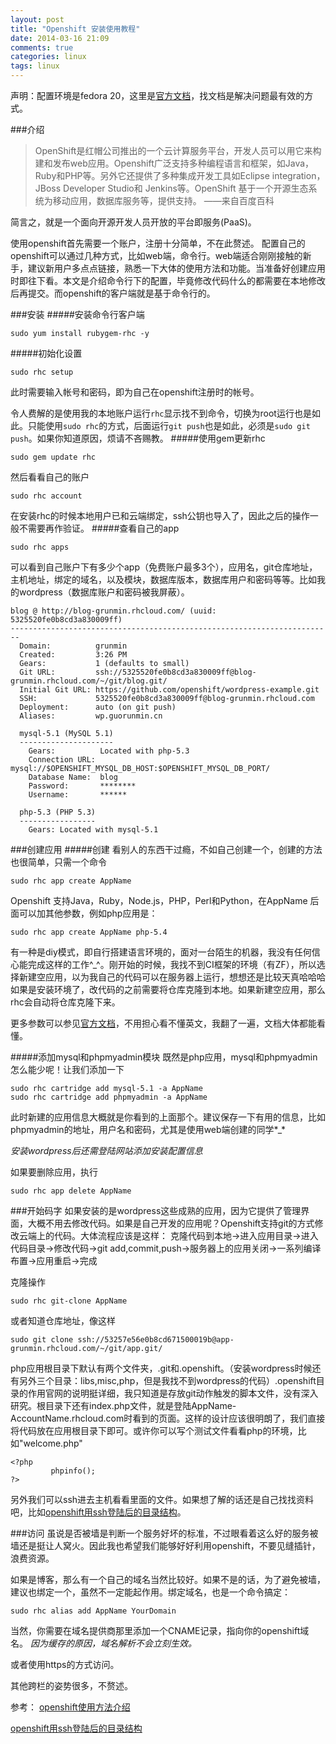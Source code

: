 ```yaml
---
layout: post
title: "Openshift 安装使用教程"
date: 2014-03-16 21:09
comments: true
categories: linux 
tags: linux
---
```

声明：配置环境是fedora 20，这里是[官方文档](https://access.redhat.com/site/documentation/en-US/OpenShift_Online/2.0/html/User_Guide/index.html)，找文档是解决问题最有效的方式。

<!-- more -->

###介绍
>OpenShift是红帽公司推出的一个云计算服务平台，开发人员可以用它来构建和发布web应用。Openshift广泛支持多种编程语言和框架，如Java，Ruby和PHP等。另外它还提供了多种集成开发工具如Eclipse integration，JBoss Developer Studio和 Jenkins等。OpenShift 基于一个开源生态系统为移动应用，数据库服务等，提供支持。
——来自百度百科

简言之，就是一个面向开源开发人员开放的平台即服务(PaaS)。

使用openshift首先需要一个账户，注册十分简单，不在此赘述。
配置自己的openshift可以通过几种方式，比如web端，命令行。web端适合刚刚接触的新手，建议新用户多点点链接，熟悉一下大体的使用方法和功能。当准备好创建应用时即往下看。本文是介绍命令行下的配置，毕竟修改代码什么的都需要在本地修改后再提交。而openshift的客户端就是基于命令行的。

###安装
#####安装命令行客户端
```
sudo yum install rubygem-rhc -y
```
#####初始化设置
```
sudo rhc setup
```
此时需要输入帐号和密码，即为自己在openshift注册时的帐号。

令人费解的是使用我的本地账户运行`rhc`显示找不到命令，切换为root运行也是如此。只能使用`sudo rhc`的方式，后面运行`git push`也是如此，必须是`sudo git push`。如果你知道原因，烦请不吝赐教。
#####使用gem更新rhc
```
sudo gem update rhc
```
然后看看自己的账户
```
sudo rhc account
```
在安装rhc的时候本地用户已和云端绑定，ssh公钥也导入了，因此之后的操作一般不需要再作验证。
#####查看自己的app
```
sudo rhc apps
```
可以看到自己账户下有多少个app（免费账户最多3个），应用名，git仓库地址，主机地址，绑定的域名，以及模块，数据库版本，数据库用户和密码等等。比如我的wordpress（数据库账户和密码被我屏蔽）。
```
blog @ http://blog-grunmin.rhcloud.com/ (uuid: 5325520fe0b8cd3a830009ff)
------------------------------------------------------------------------
  Domain:          grunmin
  Created:         3:26 PM
  Gears:           1 (defaults to small)
  Git URL:         ssh://5325520fe0b8cd3a830009ff@blog-grunmin.rhcloud.com/~/git/blog.git/
  Initial Git URL: https://github.com/openshift/wordpress-example.git
  SSH:             5325520fe0b8cd3a830009ff@blog-grunmin.rhcloud.com
  Deployment:      auto (on git push)
  Aliases:         wp.guorunmin.cn

  mysql-5.1 (MySQL 5.1)
  ---------------------
    Gears:          Located with php-5.3
    Connection URL: mysql://$OPENSHIFT_MYSQL_DB_HOST:$OPENSHIFT_MYSQL_DB_PORT/
    Database Name:  blog
    Password:       ********
    Username:       ******

  php-5.3 (PHP 5.3)
  -----------------
    Gears: Located with mysql-5.1
```
###创建应用
#####创建
看别人的东西干过瘾，不如自己创建一个，创建的方法也很简单，只需一个命令
```
sudo rhc app create AppName 
```
Openshift 支持Java，Ruby，Node.js，PHP，Perl和Python，在AppName 后面可以加其他参数，例如php应用是：
```
sudo rhc app create AppName php-5.4
```
有一种是diy模式，即自行搭建语言环境的，面对一台陌生的机器，我没有任何信心能完成这样的工作^_^。刚开始的时候，我找不到CI框架的环境（有ZF），所以选择新建空应用，以为我自己的代码可以在服务器上运行，想想还是比较天真哈哈哈
如果是安装环境了，改代码的之前需要将仓库克隆到本地。如果新建空应用，那么rhc会自动将仓库克隆下来。

更多参数可以参见[官方文档](https://access.redhat.com/site/documentation/en-US/OpenShift_Online/2.0/html/User_Guide/Creating_an_Application5.html)，不用担心看不懂英文，我翻了一遍，文档大体都能看懂。

#####添加mysql和phpmyadmin模块
既然是php应用，mysql和phpmyadmin怎么能少呢！让我们添加一下
```
sudo rhc cartridge add mysql-5.1 -a AppName
sudo rhc cartridge add phpmyadmin -a AppName
```
此时新建的应用信息大概就是你看到的上面那个。建议保存一下有用的信息，比如phpmyadmin的地址，用户名和密码，尤其是使用web端创建的同学\*_\*

*安装wordpress后还需登陆网站添加安装配置信息*

如果要删除应用，执行
```
sudo rhc app delete AppName
```


###开始码字
如果安装的是wordpress这些成熟的应用，因为它提供了管理界面，大概不用去修改代码。如果是自己开发的应用呢？Openshift支持git的方式修改云端上的代码。大体流程应该是这样：
克隆代码到本地->进入应用目录->进入代码目录->修改代码->git add,commit,push->服务器上的应用关闭->一系列编译布置->应用重启->完成

克隆操作
```
sudo rhc git-clone AppName
```
或者知道仓库地址，像这样
```
sudo git clone ssh://53257e56e0b8cd671500019b@app-grunmin.rhcloud.com/~/git/app.git/
```
php应用根目录下默认有两个文件夹，.git和.openshift。（安装wordpress时候还有另外三个目录：libs,misc,php，但是我找不到wordpress的代码）.openshift目录的作用官网的说明挺详细，我只知道是存放git动作触发的脚本文件，没有深入研究。根目录下还有index.php文件，就是登陆AppName-AccountName.rhcloud.com时看到的页面。这样的设计应该很明朗了，我们直接将代码放在应用根目录下即可。或许你可以写个测试文件看看php的环境，比如"welcome.php"
```
<?php
         phpinfo();
?>
```

另外我们可以ssh进去主机看看里面的文件。如果想了解的话还是自己找找资料吧，比如[openshift用ssh登陆后的目录结构](http://www.dashashi.com/index.php/2013/01/1435)。

###访问
虽说是否被墙是判断一个服务好坏的标准，不过眼看着这么好的服务被墙还是挺让人窝火。因此我也希望我们能够好好利用openshift，不要见缝插针，浪费资源。

如果是博客，那么有一个自己的域名当然比较好。如果不是的话，为了避免被墙，建议也绑定一个，虽然不一定能起作用。绑定域名，也是一个命令搞定：
```
sudo rhc alias add AppName YourDomain
```
当然，你需要在域名提供商那里添加一个CNAME记录，指向你的openshift域名。
*因为缓存的原因，域名解析不会立刻生效。*

或者使用https的方式访问。

其他跨栏的姿势很多，不赘述。


参考：
[openshift使用方法介绍](http://www.live-in.org/archives/1818.html)

[openshift用ssh登陆后的目录结构](http://www.live-in.org/archives/1818.html)

